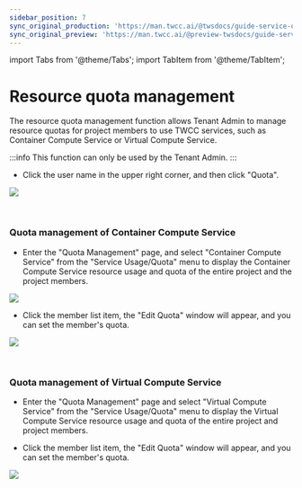 ```yaml
---
sidebar_position: 7
sync_original_production: 'https://man.twcc.ai/@twsdocs/guide-service-quota-mngmnt-en' 
sync_original_preview: 'https://man.twcc.ai/@preview-twsdocs/guide-service-quota-mngmnt-en' 
---
```


import Tabs from '@theme/Tabs';
import TabItem from '@theme/TabItem';


# Resource quota management

The resource quota management function allows Tenant Admin to manage resource quotas for project members to use TWCC services, such as Container Compute Service or Virtual Compute Service.

:::info
This function can only be used by the Tenant Admin.
:::

* Click the user name in the upper right corner, and then click "Quota".

![](https://cos.twcc.ai/SYS-MANUAL/uploads/upload_5ecba43a124f09b5d085472d93ec5c7a.png)


<br/>



### Quota management of Container Compute Service

* Enter the "Quota Management" page, and select "Container Compute Service" from the "Service Usage/Quota" menu to display the Container Compute Service resource usage and quota of the entire project and the project members.

![](https://cos.twcc.ai/SYS-MANUAL/uploads/upload_f2067e94c798a73e0654eebc1d1703b5.png)


* Click the member list item, the "Edit Quota" window  will appear, and you can set the member's quota.

![](https://cos.twcc.ai/SYS-MANUAL/uploads/upload_370b1d3ec8b40f136406d76288d116b1.png)

<br/>


### Quota management of Virtual Compute Service

* Enter the "Quota Management" page and select "Virtual Compute Service" from the "Service Usage/Quota" menu to display the Virtual Compute Service resource usage and quota of the entire project and project members.


* Click the member list item, the "Edit Quota" window will appear, and you can set the member's quota.

![](https://cos.twcc.ai/SYS-MANUAL/uploads/upload_475f1f21f6b797fac0f61517557b3e35.png)